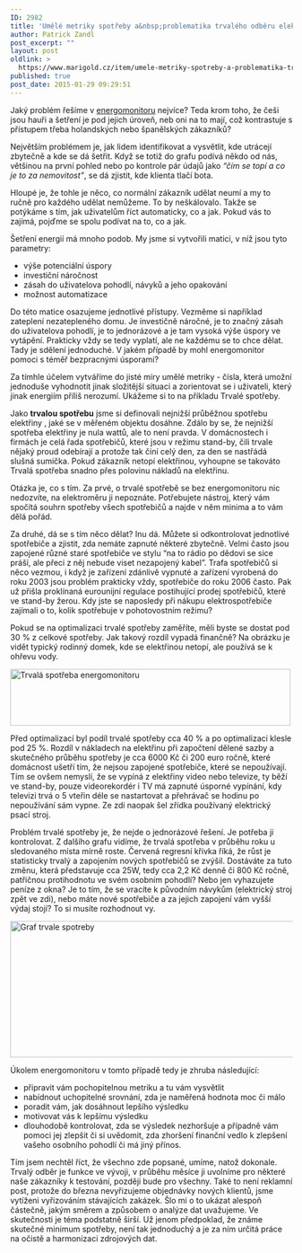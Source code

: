 ```yaml
---
ID: 2982
title: 'Umělé metriky spotřeby a&nbsp;problematika trvalého odběru elektřiny'
author: Patrick Zandl
post_excerpt: ""
layout: post
oldlink: >
  https://www.marigold.cz/item/umele-metriky-spotreby-a-problematika-trvaleho-odberu-elektriny
published: true
post_date: 2015-01-29 09:29:51
---
```

<p>Jaký problém řešíme v <a href="http://www.energomonitor.com">energomonitoru</a> nejvíce? Teda krom toho, že češi jsou hauři a šetření je pod jejich úroveň, neb oni na to mají, což kontrastuje s přístupem třeba holandských nebo španělských zákazníků?</p>
<p>Největším problémem je, jak lidem identifikovat a vysvětlit, kde utrácejí zbytečně a kde se dá šetřit. Když se totiž do grafu podívá někdo od nás, většinou na první pohled nebo po kontrole pár údajů jako <em>“čím se topí a co je to za nemovitost”</em>, se dá zjistit, kde klienta tlačí bota.</p>

<!--more-->

<p>Hloupé je, že tohle je něco, co normální zákazník udělat neumí a my to ručně pro každého udělat nemůžeme. To by neškálovalo. Takže se potýkáme s tím, jak uživatelům říct automaticky, co a jak. Pokud vás to zajímá, pojďme se spolu podívat na to, co a jak.</p>
<p>Šetření energií má mnoho podob. My jsme si vytvořili matici, v níž jsou tyto parametry:</p>
<ul>
<li>výše potenciální úspory</li>
<li>investiční náročnost</li>
<li>zásah do uživatelova pohodlí, návyků a jeho opakování</li>
<li>možnost automatizace</li>
</ul>
<p>Do této matice osazujeme jednotlivé přístupy. Vezměme si například zateplení nezatepleného domu. Je investičně náročné, je to značný zásah do uživatelova pohodlí, je to jednorázové a je tam vysoká výše úspory ve vytápění. Prakticky vždy se tedy vyplatí, ale ne každému se to chce dělat. Tady je sdělení jednoduché. V jakém případě by mohl energomonitor pomoci s téměř bezpracnými úsporami?</p>
<p>Za tímhle účelem vytváříme do jisté míry umělé metriky - čísla, která umožní jednoduše vyhodnotit jinak složitější situaci a zorientovat se i uživateli, který jinak energiím příliš nerozumí. Ukážeme si to na příkladu Trvalé spotřeby.</p>
<p>Jako <strong>trvalou spotřebu</strong> jsme si definovali nejnižší průběžnou spotřebu elektřiny , jaké se v měřeném objektu dosáhne. Zdálo by se, že nejnižší spotřeba elektřiny je nula wattů, ale to není pravda. V domácnostech i firmách je celá řada spotřebičů, které jsou v režimu stand-by, čili trvale nějaký proud odebírají a protože tak činí celý den, za den se nastřádá slušná sumička. Pokud zákazník netopí elektřinou, vyhoupne se takováto Trvalá spotřeba snadno přes polovinu nákladů na elektřinu.</p>
<p>Otázka je, co s tím. Za prvé, o trvalé spotřebě se bez energomonitoru nic nedozvíte, na elektroměru ji nepoznáte. Potřebujete nástroj, který vám spočítá souhrn spotřeby všech spotřebičů a najde v něm minima a to vám dělá pořád.</p>
<p>Za druhé, dá se s tím něco dělat? Inu dá. Můžete si odkontrolovat jednotlivé spotřebiče a zjistit, zda nemáte zapnuté některé zbytečně. Velmi často jsou zapojené různé staré spotřebiče ve stylu “na to rádio po dědovi se sice práší, ale přeci z něj nebude viset nezapojený kabel”. Trafa spotřebičů si něco vezmou, i když je zařízení zdánlivě vypnuté a zařízení vyrobená do roku 2003 jsou problém prakticky vždy, spotřebiče do roku 2006 často. Pak už přišla proklínaná eurounijní regulace postihující prodej spotřebičů, které ve stand-by žerou. Kdy jste se naposledy při nákupu elektrospotřebiče zajímali o to, kolik spotřebuje v pohotovostním režimu?</p>
<p>Pokud se na optimalizaci trvalé spotřeby zaměříte, měli byste se dostat pod 30 % z celkové spotřeby. Jak takový rozdíl vypadá finančně? Na obrázku je vidět typický rodinný domek, kde se elektřinou netopí, ale používá se k ohřevu vody.</p>
<p><img title="trvala_spotreba_energomonitor.png" src="http://www.marigold.cz/wp-content/uploads/trvala_spotreba_energomonitor.png" alt="Trvalá spotřeba energomonitoru" width="500" height="101" border="0" /></p>
<p>Před optimalizací byl podíl trvalé spotřeby cca 40 % a po optimalizaci klesle pod 25 %. Rozdíl v nákladech na elektřinu při započtení dělené sazby a skutečného průběhu spotřeby je cca 6000 Kč či 200 euro ročně, které domácnost ušetří tím, že nejsou zapojené spotřebiče, které se nepoužívají. Tím se ovšem nemyslí, že se vypíná z elektřiny video nebo televize, ty běží ve stand-by, pouze videorekordér i TV má zapnuté úsporné vypínání, kdy televizi trvá o 5 vteřin déle se nastartovat a přehrávač se hodinu po nepoužívání sám vypne. Ze zdi naopak šel zřídka používaný elektrický psací stroj.</p>
<p>Problém trvalé spotřeby je, že nejde o jednorázové řešení. Je potřeba ji kontrolovat. Z dalšího grafu vidíme, že trvalá spotřeba v průběhu roku u sledovaného místa mírně roste. Červená regresní křivka říká, že růst je statisticky trvalý a zapojením nových spotřebičů se zvýšil. Dostáváte za tuto změnu, která představuje cca 25W, tedy cca 2,2 Kč denně či 800 Kč ročně, patřičnou protihodnotu ve svém osobním pohodlí? Nebo jen vyhazujete peníze z okna? Je to tím, že se vracíte k původním návykům (elektrický stroj zpět ve zdi), nebo máte nové spotřebiče a za jejich zapojení vám vyšší výdaj stojí? To si musíte rozhodnout vy.</p>
<p><img title="graf_trvale_spotreby.png" src="http://www.marigold.cz/wp-content/uploads/graf_trvale_spotreby.png" alt="Graf trvale spotreby" width="600" height="243" border="0" /></p>
<p>Úkolem energomonitoru v tomto případě tedy je zhruba následující:</p>
<ul>
<li>připravit vám pochopitelnou metriku a tu vám vysvětlit</li>
<li>nabídnout uchopitelné srovnání, zda je naměřená hodnota moc či málo</li>
<li>poradit vám, jak dosáhnout lepšího výsledku</li>
<li>motivovat vás k lepšímu výsledku</li>
<li>dlouhodobě kontrolovat, zda se výsledek nezhoršuje a případně vám pomoci jej zlepšit či si uvědomit, zda zhoršení finanční vedlo k zlepšení vašeho osobního pohodlí či má jiný přínos.</li>
</ul>
<p>Tím jsem nechtěl říct, že všechno zde popsané, umíme, natož dokonale. Trvalý odběr je funkce ve vývoji, v průběhu měsíce ji uvolníme pro některé naše zákazníky k testování, později bude pro všechny. Také to není reklamní post, protože do března nevyřizujeme objednávky nových klientů, jsme vytíženi vyřizováním stávajících zakázek. Šlo mi o to ukázat alespoň částečně, jakým směrem a způsobem o analýze dat uvažujeme. Ve skutečnosti je téma podstatně širší. Už jenom předpoklad, že známe skutečné minimum spotřeby, není tak jednoduchý a je za ním určitá práce na očistě a harmonizaci zdrojových dat.</p>